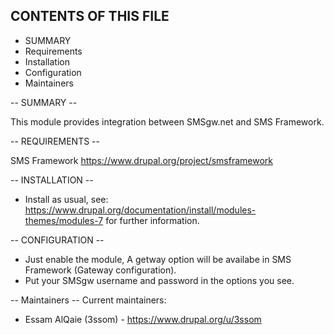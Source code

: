 CONTENTS OF THIS FILE
---------------------

 * SUMMARY
 * Requirements
 * Installation
 * Configuration
 * Maintainers

-- SUMMARY --

This module provides integration between SMSgw.net and SMS Framework.

-- REQUIREMENTS --

SMS Framework
https://www.drupal.org/project/smsframework

-- INSTALLATION --

* Install as usual, see:
https://www.drupal.org/documentation/install/modules-themes/modules-7
for further information.


-- CONFIGURATION --

 - Just enable the module, A getway option will be availabe in
 SMS Framework (Gateway configuration).
 - Put your SMSgw username and password in the options you see.

-- Maintainers --
Current maintainers:
* Essam AlQaie (3ssom) - https://www.drupal.org/u/3ssom
